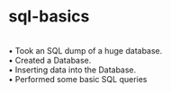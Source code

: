 # sql-basics

<br>
• Took an SQL dump of a huge database.
<br>
• Created a Database.
<br>
• Inserting data into the Database.
<br>
• Performed some basic SQL queries
